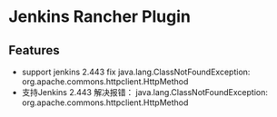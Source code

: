 Jenkins Rancher Plugin
======================

## Features
* support jenkins 2.443 fix java.lang.ClassNotFoundException: org.apache.commons.httpclient.HttpMethod
* 支持Jenkins 2.443 解决报错： java.lang.ClassNotFoundException: org.apache.commons.httpclient.HttpMethod

